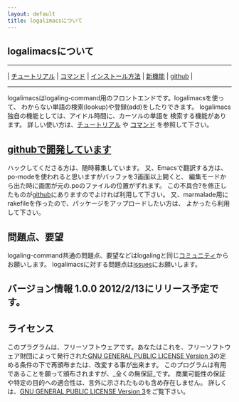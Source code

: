 ```yaml
---
layout: default
title: logalimacsについて
---
```


## logalimacsについて

---

| [チュートリアル](/logalimacs/tutorial.html) | [コマンド](/logalimacs/commands.html) | [インストール方法](/logalimacs/install.html) | [新機能](/logalimacs/whatsnew.html) | [github](https://github.com/logaling/logalimacs) |

---

logalimacsはlogaling-command用のフロントエンドです。logalimacsを使って、
わからない単語の検索(lookup)や登録(add)をしたりできます。
logalimacs独自の機能としては、アイドル時間に、カーソルの単語を
検索する機能があります。
詳しい使い方は、[チュートリアル](/logalimacs_tutorial_ja.html) や [コマンド](/logalimacs_commands_ja.html) を参照して下さい。

## [githubで開発しています](https://github.com/logaling/logalimacs)
ハックしてくださる方は、随時募集しています。
又、Emacsで翻訳する方は、po-modeを使われると思いますがバッファを3画面以上開くと、
編集モードから出た時に画面が元の.poのファイルの位置がずれます。
この不具合?を修正したものが[github](https://github.com/logaling/logalimacs)にありますのでよければ利用して下さい。
又、marmalade用にrakefileを作ったので、パッケージをアップロードしたい方は、
よかったら利用して下さい。

## 問題点、要望
logaling-command共通の問題点、要望などはlogalingと同じ[コミュニティ](/contribution.html)からお願いします。
logalimacsに対する問題点は[issues](https://github.com/logaling/logalimacs/issues)にお願いします。

## バージョン情報 1.0.0 2012/2/13にリリース予定です。
## ライセンス
このプラグラムは、フリーソフトウェアです。あなたはこれを、フリーソフトウェア財団によって発行された[GNU GENERAL PUBLIC LICENSE Version 3](www.gnu.org/licenses/gpl-3.0.txt)の定める条件の下で再頒布または、改変する事が出来ます。
このプログラムは有用であることを願って頒布されますが、_全くの無保証_です。
商業可能性の保証や特定の目的への適合性は、言外に示されたものも含め存在しません。
詳しくは、[GNU GENERAL PUBLIC LICENSE Version 3](www.gnu.org/licenses/gpl-3.0.txt)をご覧下さい。


